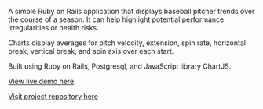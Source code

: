 A simple Ruby on Rails application that displays baseball pitcher trends over the course of a season. It can help highlight potential performance irregularities or health risks.

Charts display averages for pitch velocity, extension, spin rate, horizontal break, vertical break, and spin axis over each start.

Built using Ruby on Rails, Postgresql, and JavaScript library ChartJS.

[View live demo here](http://https://pitcher-trends.herokuapp.com/ "View live demo here")

[Visit project repository here](http://https://github.com/teddylopez/pitcher_trends "Visit project repository here")
